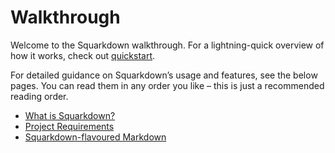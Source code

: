 # Walkthrough
<!-- #SQUARK live!
| dest = docs/walkthrough
| desc = A full walkthrough on how to use all of Squarkdown’s features.
-->

Welcome to the Squarkdown walkthrough. For a lightning-quick overview of how it works, check out [quickstart](quickstart.md).

For detailed guidance on Squarkdown’s usage and features, see the below pages. You can read them in any order you like – this is just a recommended reading order.

- [What is Squarkdown?](what-is-squarkdown.md)
- [Project Requirements](project-requirements.md)
- [Squarkdown-flavoured Markdown](squarkdown-flavoured-markdown.md)
